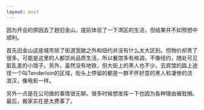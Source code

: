 ```yaml
---
layout: post
---
```

因为开会的原因去了趟旧金山，提前体验了一下湾区的生活，但结果并不如预想中顺利。

首先旧金山这座城市除了街道宽敞之外和纽约并没有什么太大区别。但物价却贵了很多。可能是这里的人都崇尚品质生活，所以餐馆多有格调，不像纽约，随处可见脏乱差的小馆子。另外，虽然没有地铁，但大街上的黑人也不少。去宾馆的路上途径一个叫Tenderloin的区域，街头上停留的都是一群不怀好意的黑人和凄惨的流浪汉，像电影一样。

另外一点是在公司做的事情很无聊。很多时候想发挥一下也因为各种理由被耽搁。最后，搬家实在是太费事了。